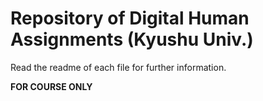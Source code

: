 # Repository of Digital Human Assignments (Kyushu Univ.)

Read the readme of each file for further information.

**FOR COURSE ONLY**
